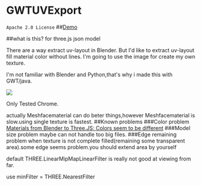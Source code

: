 GWTUVExport
==================
`Apache 2.0 License`
##[Demo](http://akjava.github.io/GWTUVExport/war/GWTUVExport.html)

##what is this?
for three.js json model

There are a way extract uv-layout in Blender.
But I'd like to extract uv-layout fill material color without lines.
I'm going to use the image for create my own texture.

I'm not familiar with Blender and Python,that's why i made this with GWT/java.

![](http://akjava.github.io/GWTUVExport/imgs/filled_uv.png)

Only Tested Chrome.

actually Meshfacematerial can do beter things,however Meshfacematerial is slow.using single texture is fastest.
##Known problems
###Color problem
[Materials from Blender to Three.JS: Colors seem to be different](http://blender.stackexchange.com/questions/34728/materials-from-blender-to-three-js-colors-seem-to-be-different)
###Model size problem
maybe can not handle too big files.
###Edge remaining problem
when texture is not complete filled(remaining some transparent area).some edge seems problem.you should extend area by yourself

default THREE.LinearMipMapLinearFilter is really not good at viewing from far.

use  minFilter = THREE.NearestFilter






